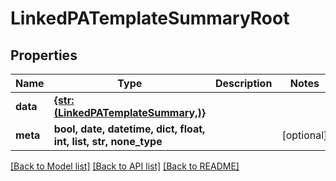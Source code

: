 # LinkedPATemplateSummaryRoot


## Properties
Name | Type | Description | Notes
------------ | ------------- | ------------- | -------------
**data** | [**{str: (LinkedPATemplateSummary,)}**](LinkedPATemplateSummary.md) |  | 
**meta** | **bool, date, datetime, dict, float, int, list, str, none_type** |  | [optional] 

[[Back to Model list]](../README.md#documentation-for-models) [[Back to API list]](../README.md#documentation-for-api-endpoints) [[Back to README]](../README.md)


